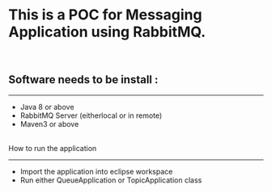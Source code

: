 <h1>This is a POC for Messaging Application using RabbitMQ.</h1>
<br/>
<h2>Software needs to be install :</h2>
<hr/>
<ul>
	<li>Java 8 or above</li>
	<li>RabbitMQ Server (eitherlocal or in remote)</li>
	<li>Maven3 or above</li>
</ul>
<br/>
How to run the application
<hr/>
<ul>
	<li>Import the application into eclipse workspace</li>
	<li>Run either QueueApplication or TopicApplication class</li>
</ul>
